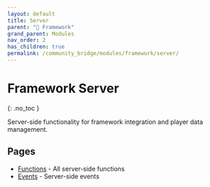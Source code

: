```yaml
---
layout: default
title: Server
parent: "🧩 Framework"
grand_parent: Modules
nav_order: 2
has_children: true
permalink: /community_bridge/modules/framework/server/
---
```


# Framework Server
{: .no_toc }

Server-side functionality for framework integration and player data management.

## Pages

- [Functions](server/functions.md) - All server-side functions
- [Events](server/events.md) - Server-side events